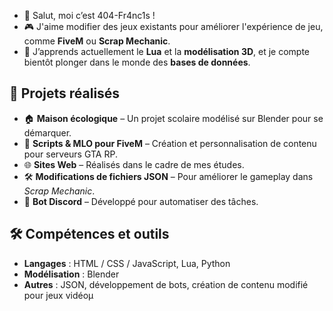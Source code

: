 - 👋 Salut, moi c’est 404-Fr4nc1s !
- 🎮 J'aime modifier des jeux existants pour améliorer l'expérience de jeu, comme **FiveM** ou **Scrap Mechanic**.  
- 🧠 J’apprends actuellement le **Lua** et la **modélisation 3D**, et je compte bientôt plonger dans le monde des **bases de données**.

## 🚀 Projets réalisés
- 🏠 **Maison écologique** – Un projet scolaire modélisé sur Blender pour se démarquer.
- 🔧 **Scripts & MLO pour FiveM** – Création et personnalisation de contenu pour serveurs GTA RP.
- 🌐 **Sites Web** – Réalisés dans le cadre de mes études.
- 🛠️ **Modifications de fichiers JSON** – Pour améliorer le gameplay dans *Scrap Mechanic*.
- 🤖 **Bot Discord** – Développé pour automatiser des tâches.

## 🛠️ Compétences et outils
- **Langages** : HTML / CSS / JavaScript, Lua, Python  
- **Modélisation** : Blender  
- **Autres** : JSON, développement de bots, création de contenu modifié pour jeux vidéoµ

<!---
404-Fr4nc1s/404-Fr4nc1s is a ✨ special ✨ repository because its `README.md` (this file) appears on your GitHub profile.
You can click the Preview link to take a look at your changes.
--->
